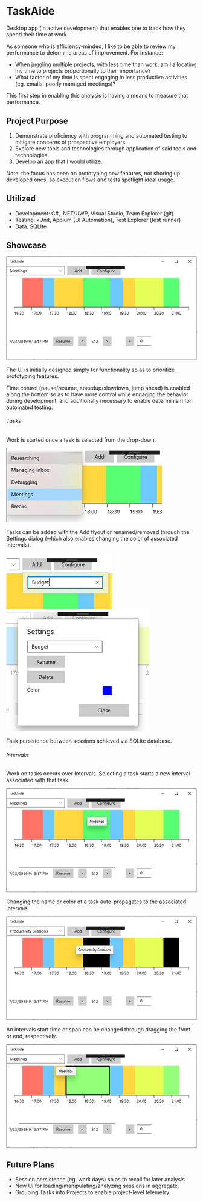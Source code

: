 # TaskAide
Desktop app (in active development) that enables one to track how they spend their time at work.

As someone who is efficiency-minded, I like to be able to review my performance to determine areas of improvement. For instance:
* When juggling multiple projects, with less time than work, am I allocating my time to projects proportionally to their importance?
* What factor of my time is spent engaging in less productive activities (eg. emails, poorly managed meetings)?

This first step in enabling this analysis is having a means to measure that performance.


## Project Purpose
1. Demonstrate proficiency with programming and automated testing to mitigate concerns of prospective employers.
2. Explore new tools and technologies through application of said tools and technologies.
3. Develop an app that I would utilize.

Note: the focus has been on prototyping new features, not shoring up developed ones, so execution flows and tests spotlight ideal usage.


## Utilized
* Development: C#, .NET/UWP, Visual Studio, Team Explorer (git)
* Testing: xUnit, Appium (UI Automation), Test Explorer (test runner)
* Data: SQLIte

## Showcase

![Image1](https://github.com/coltsavage/TaskAide/blob/master/Images/image1.png) 

The UI is initially designed simply for functionality so as to prioritize prototyping features.

Time control (pause/resume, speedup/slowdown, jump ahead) is enabled along the bottom so as to have more control while engaging the behavior during development, and additionally necessary to enable determinism for automated testing.

###### Tasks

Work is started once a task is selected from the drop-down.

![Image2](https://github.com/coltsavage/TaskAide/blob/master/Images/image2.png)

Tasks can be added with the Add flyout or renamed/removed through the Settings dialog (which also enables changing the color of associated intervals).

<img align="left" src="https://github.com/coltsavage/TaskAide/blob/master/Images/image3.png">

![Image4](https://github.com/coltsavage/TaskAide/blob/master/Images/image4.png)

Task persistence between sessions achieved via SQLite database.


###### Intervals

Work on tasks occurs over Intervals.  Selecting a task starts a new interval associated with that task.

![Image5](https://github.com/coltsavage/TaskAide/blob/master/Images/image5.png)

Changing the name or color of a task auto-propagates to the associated intervals.

![Image6](https://github.com/coltsavage/TaskAide/blob/master/Images/image6.png)

An intervals start time or span can be changed through dragging the front or end, respectively.

![Image7](https://github.com/coltsavage/TaskAide/blob/master/Images/image7.png)


## Future Plans
* Session persistence (eg. work days) so as to recall for later analysis.
* New UI for loading/manipulating/analyzing sessions in aggregate.
* Grouping Tasks into Projects to enable project-level telemetry.
